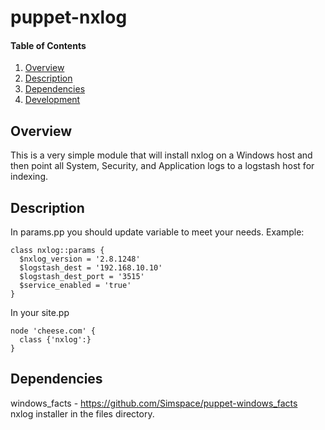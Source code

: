 # puppet-nxlog

#### Table of Contents
1. [Overview](#overview)
2. [Description](#description)
3. [Dependencies](#dependencies)
4. [Development](#development)

## Overview
This is a very simple module that will install nxlog on a Windows host and then point all System, Security, and Application logs to a logstash host for indexing.

## Description
In params.pp you should update variable to meet your needs. Example:  
```puppet
class nxlog::params {  
  $nxlog_version = '2.8.1248'  
  $logstash_dest = '192.168.10.10'  
  $logstash_dest_port = '3515'  
  $service_enabled = 'true'  
}  
```
In your site.pp   
```puppet
node 'cheese.com' {
  class {'nxlog':}
}
```

## Dependencies
windows_facts - https://github.com/Simspace/puppet-windows_facts  
nxlog installer in the files directory.  
